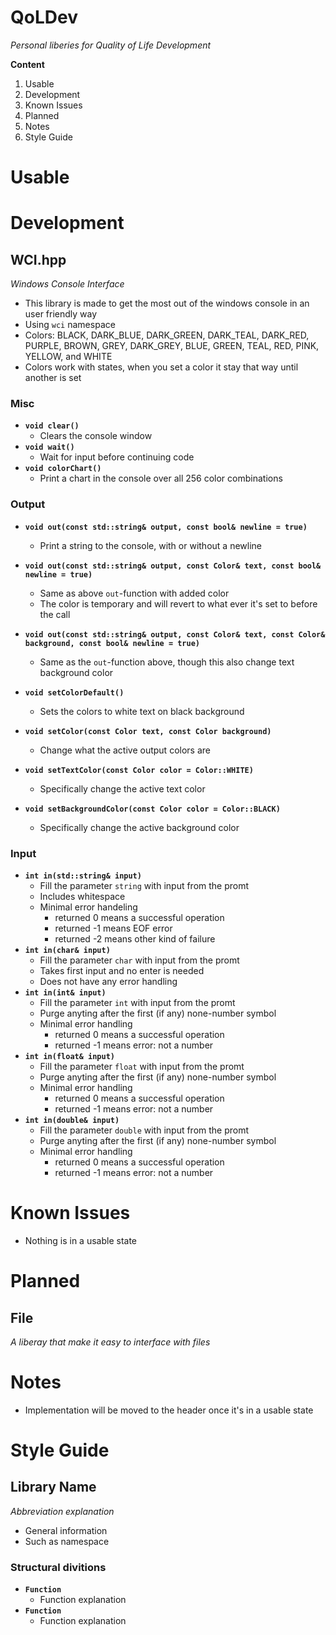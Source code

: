 # QoLDev
*Personal liberies for Quality of Life Development*

**Content**
1. Usable
1. Development
1. Known Issues
1. Planned
1. Notes
1. Style Guide

# Usable 

# Development
## WCI.hpp
*Windows Console Interface*
* This library is made to get the most out of the windows console in an user friendly way
* Using `wci` namespace
* Colors: BLACK, DARK_BLUE, DARK_GREEN, DARK_TEAL, DARK_RED, PURPLE, BROWN, GREY, DARK_GREY, BLUE, GREEN, TEAL, RED, PINK, YELLOW, and WHITE
* Colors work with states, when you set a color it stay that way until another is set
### Misc
* **`void clear()`**
    * Clears the console window
* **`void wait()`**
    * Wait for input before continuing code
* **`void colorChart()`**
    * Print a chart in the console over all 256 color combinations
### Output
* **`void out(const std::string& output, const bool& newline = true)`**
    * Print a string to the console, with or without a newline
* **`void out(const std::string& output, const Color& text, const bool& newline = true)`**
    * Same as above `out`-function with added color
    * The color is temporary and will revert to what ever it's set to before the call 
* **`void out(const std::string& output, const Color& text, const Color& background, const bool& newline = true)`**
    * Same as the `out`-function above, though this also change text background color

* **`void setColorDefault()`**
    * Sets the colors to white text on black background
* **`void setColor(const Color text, const Color background)`**
    * Change what the active output colors are
* **`void setTextColor(const Color color = Color::WHITE)`**
    * Specifically change the active text color
* **`void setBackgroundColor(const Color color = Color::BLACK)`**
    * Specifically change the active background color

### Input
* **`int in(std::string& input)`**
    * Fill the parameter `string` with input from the promt
    * Includes whitespace
    * Minimal error handeling
        * returned 0 means a successful operation
        * returned -1 means EOF error
        * returned -2 means other kind of failure
* **`int in(char& input)`**
    * Fill the parameter `char` with input from the promt
    * Takes first input and no enter is needed
    * Does not have any error handling
* **`int in(int& input)`**
    * Fill the parameter `int` with input from the promt
    * Purge anyting after the first (if any) none-number symbol
    * Minimal error handling
        * returned 0 means a successful operation
        * returned -1 means error: not a number
* **`int in(float& input)`**
    * Fill the parameter `float` with input from the promt
    * Purge anyting after the first (if any) none-number symbol
    * Minimal error handling
        * returned 0 means a successful operation
        * returned -1 means error: not a number
* **`int in(double& input)`**
    * Fill the parameter `double` with input from the promt
    * Purge anyting after the first (if any) none-number symbol
    * Minimal error handling
        * returned 0 means a successful operation
        * returned -1 means error: not a number

# Known Issues
* Nothing is in a usable state

# Planned
## File
*A liberay that make it easy to interface with files*

# Notes
* Implementation will be moved to the header once it's in a usable state

# Style Guide
## Library Name
*Abbreviation explanation*
* General information
* Such as namespace
### Structural divitions
* **`Function`**
    * Function explanation
* **`Function`**
    * Function explanation